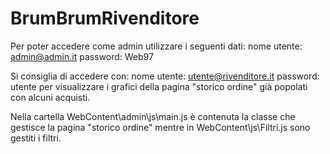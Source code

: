 # BrumBrumRivenditore

Per poter accedere come admin utilizzare i seguenti dati:
nome utente: admin@admin.it
password: Web97

Si consiglia di accedere con:
nome utente: utente@rivenditore.it
password: utente
per visualizzare i grafici della pagina "storico ordine" già popolati con alcuni acquisti.


Nella cartella WebContent\admin\js\main.js è contenuta la classe che gestisce la pagina "storico ordine" mentre in WebContent\js\Filtri.js sono gestiti i filtri.
